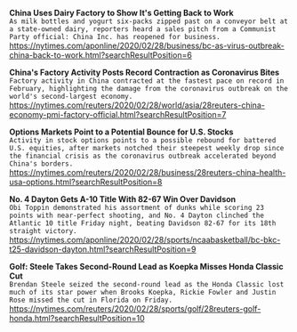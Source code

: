 **China Uses Dairy Factory to Show It's Getting Back to Work**\
`As milk bottles and yogurt six-packs zipped past on a conveyor belt at a state-owned dairy, reporters heard a sales pitch from a Communist Party official: China Inc. has reopened for business.`\
https://nytimes.com/aponline/2020/02/28/business/bc-as-virus-outbreak-china-back-to-work.html?searchResultPosition=6

**China's Factory Activity Posts Record Contraction as Coronavirus Bites**\
`Factory activity in China contracted at the fastest pace on record in February, highlighting the damage from the coronavirus outbreak on the world's second-largest economy.`\
https://nytimes.com/reuters/2020/02/28/world/asia/28reuters-china-economy-pmi-factory-official.html?searchResultPosition=7

**Options Markets Point to a Potential Bounce for U.S. Stocks**\
`Activity in stock options points to a possible rebound for battered U.S. equities, after markets notched their steepest weekly drop since the financial crisis as the coronavirus outbreak accelerated beyond China's borders. `\
https://nytimes.com/reuters/2020/02/28/business/28reuters-china-health-usa-options.html?searchResultPosition=8

**No. 4 Dayton Gets A-10 Title With 82-67 Win Over Davidson**\
`Obi Toppin demonstrated his assortment of dunks while scoring 23 points with near-perfect shooting, and No. 4 Dayton clinched the Atlantic 10 title Friday night, beating Davidson 82-67 for its 18th straight victory.`\
https://nytimes.com/aponline/2020/02/28/sports/ncaabasketball/bc-bkc-t25-davidson-dayton.html?searchResultPosition=9

**Golf: Steele Takes Second-Round Lead as Koepka Misses Honda Classic Cut**\
`Brendan Steele seized the second-round lead as the Honda Classic lost much of its star power when Brooks Koepka, Rickie Fowler and Justin Rose missed the cut in Florida on Friday.`\
https://nytimes.com/reuters/2020/02/28/sports/golf/28reuters-golf-honda.html?searchResultPosition=10

